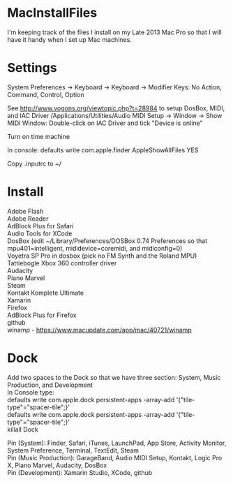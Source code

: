MacInstallFiles
===============

I'm keeping track of the files I install on my Late 2013 Mac Pro so that I will have it handy when I set up Mac machines.

Settings
========
System Preferences -> Keyboard -> Keyboard -> Modifier Keys: No Action, Command, Control, Option

See http://www.vogons.org/viewtopic.php?t=28984 to setup DosBox, MIDI, and IAC Driver
/Applications/Utilities/Audio MIDI Setup -> Window -> Show MIDI Window: Double-click on IAC Driver and tick "Device is online"

Turn on time machine

In console: defaults write com.apple.finder AppleShowAllFiles YES

Copy .inputrc to ~/

Install
=======
Adobe Flash  
Adobe Reader  
AdBlock Plus for Safari  
Audio Tools for XCode  
DosBox (edit ~/Library/Preferences/DOSBox 0.74 Preferences so that mpu401=intelligent, mididevice=coremidi, and midiconfig=0)  
Voyetra SP Pro in dosbox (pick no FM Synth and the Roland MPU)  
Tattiebogle Xbox 360 controller driver  
Audacity  
Piano Marvel  
Steam  
Kontakt Komplete Ultimate  
Xamarin  
Firefox  
AdBlock Plus for Firefox  
github  
winamp - https://www.macupdate.com/app/mac/40721/winamp
 
Dock
====
Add two spaces to the Dock so that we have three section: System, Music Production, and Development  
In Console type:  
defaults write com.apple.dock persistent-apps -array-add '{"tile-type"="spacer-tile";}'  
defaults write com.apple.dock persistent-apps -array-add '{"tile-type"="spacer-tile";}'  
killall Dock  

Pin (System): Finder, Safari, iTunes, LaunchPad, App Store, Activity Monitor, System Preference, Terminal, TextEdit, Steam  
Pin (Music Production): GarageBand, Audio MIDI Setup, Kontakt, Logic Pro X, Piano Marvel, Audacity, DosBox  
Pin (Development): Xamarin Studio, XCode, github 
